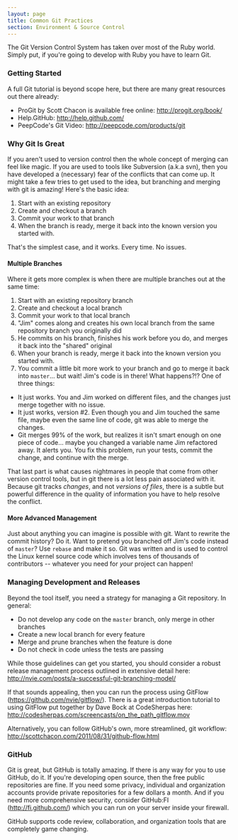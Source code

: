 ```yaml
---
layout: page
title: Common Git Practices
section: Environment & Source Control
---
```


The Git Version Control System has taken over most of the Ruby world. Simply put, if you're going to develop with Ruby you have to learn Git.

### Getting Started

A full Git tutorial is beyond scope here, but there are many great resources out there already:

* ProGit by Scott Chacon is available free online: http://progit.org/book/
* Help.GitHub: http://help.github.com/
* PeepCode's Git Video: http://peepcode.com/products/git

### Why Git Is Great

If you aren't used to version control then the whole concept of merging can feel like magic.  If you are used to tools like Subversion (a.k.a svn), then you have developed a (necessary) fear of the conflicts that can come up.  It might take a few tries to get used to the idea, but branching and merging with git is amazing!  Here's the basic idea:

1. Start with an existing repository
2. Create and checkout a branch
3. Commit your work to that branch
4. When the branch is ready, merge it back into the known version you started with.

That's the simplest case, and it works.  Every time.  No issues.

#### Multiple Branches

Where it gets more complex is when there are multiple branches out at the same time:

1. Start with an existing repository branch
2. Create and checkout a local branch
3. Commit your work to that local branch
4. "Jim" comes along and creates his own local branch from the same repository branch you originally did
5. He commits on his branch, finishes his work before you do, and merges it back into the "shared" original
6. When your branch is ready, merge it back into the known version you started with.
7. You commit a little bit more work to your branch and go to merge it back into `master`... but wait!  Jim's code is in there!  What happens?!?  One of three things:
  * It just works.  You and Jim worked on different files, and the changes just merge together with no issue.
  * It just works, version #2.  Even though you and Jim touched the same file, maybe even the same line of code, git was able to merge the changes.
  * Git merges 99% of the work, but realizes it isn't smart enough on one piece of code... maybe you changed a variable name Jim refactored away.  It alerts you.  You fix this problem, run your tests, commit the change, and continue with the merge.

That last part is what causes nightmares in people that come from other version control tools, but in git there is a lot less pain associated with it.  Because git tracks *changes*, and not *versions of files*, there is a subtle but powerful difference in the quality of information you have to help resolve the conflict.

#### More Advanced Management

Just about anything you can imagine is possible with git. Want to rewrite the commit history? Do it. Want to pretend you branched off Jim's code instead of `master`? Use `rebase` and make it so. Git was written and is used to control the Linux kernel source code which involves tens of thousands of contributors -- whatever you need for *your* project can happen!

### Managing Development and Releases

Beyond the tool itself, you need a strategy for managing a Git repository. In general:

* Do not develop any code on the `master` branch, only merge in other branches
* Create a new local branch for every feature
* Merge and prune branches when the feature is done
* Do not check in code unless the tests are passing

While those guidelines can get you started, you should consider a robust release management process outlined in extensive detail here: http://nvie.com/posts/a-successful-git-branching-model/

If that sounds appealing, then you can run the process using GitFlow (https://github.com/nvie/gitflow/). There is a great introduction tutorial to using GitFlow put together by Dave Bock at CodeSherpas here: http://codesherpas.com/screencasts/on_the_path_gitflow.mov

Alternatively, you can follow GitHub's own, more streamlined, git workflow: http://scottchacon.com/2011/08/31/github-flow.html

### GitHub

Git is great, but GitHub is totally amazing. If there is any way for you to use GitHub, do it. If you're developing open source, then the free public repositories are fine. If you need some privacy, individual and organization accounts provide private repositories for a few dollars a month. And if you need more comprehensive security, consider GitHub:FI (http://fi.github.com/) which you can run on your server inside your firewall. 

GitHub supports code review, collaboration, and organization tools that are completely game changing.